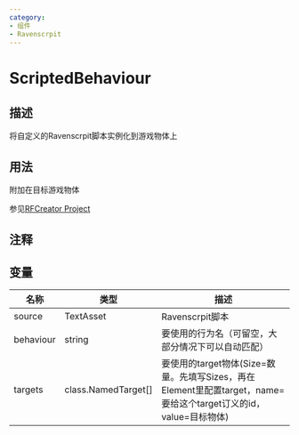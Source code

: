 ```yaml
---
category: 
- 组件
- Ravenscrpit
---
```

# ScriptedBehaviour
## 描述

将自定义的Ravenscrpit脚本实例化到游戏物体上

## 用法

附加在目标游戏物体

参见[RFCreator Project](/cn/Tutorials/README.md)

## 注释

## 变量
| 名称 | 类型 | 描述 |
| ----------- | ----------- | ----------- |
| source | TextAsset | Ravenscrpit脚本 |  
| behaviour | string | 要使用的行为名（可留空，大部分情况下可以自动匹配） |  
| targets | class.NamedTarget[] | 要使用的target物体(Size=数量。先填写Sizes，再在Element里配置target，name=要给这个target订义的id，value=目标物体) |  
